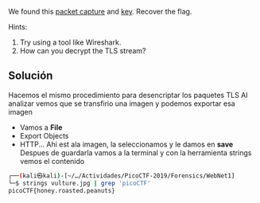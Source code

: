 We found this [packet capture](https://jupiter.challenges.picoctf.org/static/fbf98e695555a2a48fe42c9a245de376/capture.pcap) and [key](https://jupiter.challenges.picoctf.org/static/fbf98e695555a2a48fe42c9a245de376/picopico.key). Recover the flag.

Hints:
1. Try using a tool like Wireshark.
2. How can you decrypt the TLS stream?

## Solución
Hacemos el mismo procedimiento para desencriptar los paquetes TLS
Al analizar vemos que se transfirio una imagen y podemos exportar esa imagen
- Vamos a **File**
- Export Objects
- HTTP...
Ahi est ala imagen, la seleccionamos y le damos en **save**
Despues de guardarla vamos a la terminal y con la herramienta strings vemos el contenido
```bash
┌──(kali㉿kali)-[~/…/Actividades/PicoCTF-2019/Forensics/WebNet1]
└─$ strings vulture.jpg | grep 'picoCTF'
picoCTF{honey.roasted.peanuts}